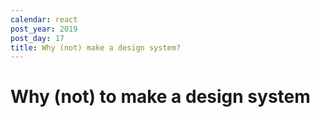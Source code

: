 ```yaml
---
calendar: react
post_year: 2019
post_day: 17
title: Why (not) make a design system?
---
```

# Why (not) to make a design system
